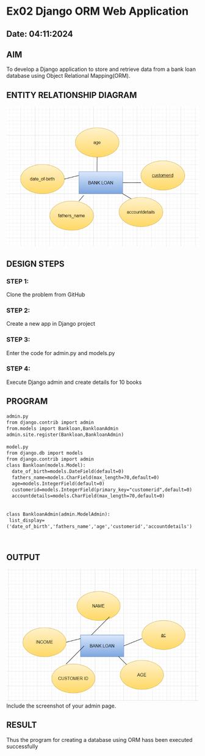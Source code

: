# Ex02 Django ORM Web Application
## Date: 04:11:2024

## AIM
To develop a Django application to store and retrieve data from a bank loan database using Object Relational Mapping(ORM).

## ENTITY RELATIONSHIP DIAGRAM
![alt text](<er diagram.png>)

## DESIGN STEPS

### STEP 1:
Clone the problem from GitHub

### STEP 2:
Create a new app in Django project

### STEP 3:
Enter the code for admin.py and models.py

### STEP 4:
Execute Django admin and create details for 10 books

## PROGRAM
```
admin.py
from django.contrib import admin
from.models import Bankloan,BankloanAdmin
admin.site.register(Bankloan,BankloanAdmin)

model.py
from django.db import models
from django.contrib import admin
class Bankloan(models.Model):
  date_of_birth=models.DateField(default=0)
  fathers_name=models.CharField(max_length=70,default=0)
  age=models.IntegerField(default=0)
  customerid=models.IntegerField(primary_key="customerid",default=0) 
  accountdetails=models.CharField(max_length=70,default=0)


class BankloanAdmin(admin.ModelAdmin):
 list_display=('date_of_birth','fathers_name','age','customerid','accountdetails')



```

## OUTPUT
![alt text](<Screenshot 2024-10-28 141117-1.png>)
Include the screenshot of your admin page.


## RESULT
Thus the program for creating a database using ORM hass been executed successfully
